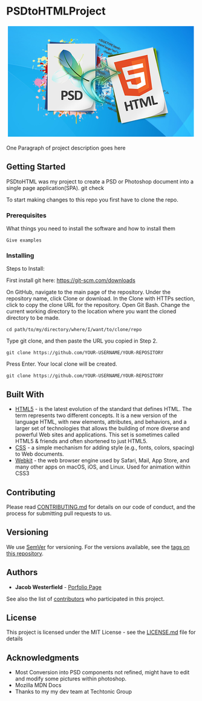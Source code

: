 # PSDtoHTMLProject
![alt text](images/psd-to-html.png)

One Paragraph of project description goes here

## Getting Started

PSDtoHTML was my project to create a PSD or Photoshop document into a single page application(SPA). git check

To start making changes to this repo you first have to clone the repo.



### Prerequisites

What things you need to install the software and how to install them

```
Give examples
```

### Installing

Steps to Install: 

First install git here:
https://git-scm.com/downloads

On GitHub, navigate to the main page of the repository.
Under the repository name, click Clone or download.
In the Clone with HTTPs section, click  to copy the clone URL for the repository.
Open Git Bash.
Change the current working directory to the location where you want the cloned directory to be made.

```
cd path/to/my/directory/where/I/want/to/clone/repo
```

Type git clone, and then paste the URL you copied in Step 2.

```
git clone https://github.com/YOUR-USERNAME/YOUR-REPOSITORY
```

Press Enter. Your local clone will be created.
```
git clone https://github.com/YOUR-USERNAME/YOUR-REPOSITORY
```

## Built With

* [HTML5](https://developer.mozilla.org/en-US/docs/Web/Guide/HTML/HTML5) - is the latest evolution of the standard that defines HTML. The term represents two different concepts. It is a new version of the language HTML, with new elements, attributes, and behaviors, and a larger set of technologies that allows the building of more diverse and powerful Web sites and applications. This set is sometimes called HTML5 & friends and often shortened to just HTML5.
* [CSS](https://developer.mozilla.org/en-US/docs/Web/CSS/CSS3) - a simple mechanism for adding style (e.g., fonts, colors, spacing) to Web documents.
* [Webkit](https://webkit.org/status/) -  the web browser engine used by Safari, Mail, App Store, and many other apps on macOS, iOS, and Linux. Used for animation within CSS3

## Contributing

Please read [CONTRIBUTING.md](https://gist.github.com/PurpleBooth/b24679402957c63ec426) for details on our code of conduct, and the process for submitting pull requests to us.

## Versioning

We use [SemVer](http://semver.org/) for versioning. For the versions available, see the [tags on this repository](https://github.com/your/project/tags). 

## Authors

* **Jacob Westerfield** - [Porfolio Page](http://jakewesterfield.herokuapp.com/)

See also the list of [contributors](https://github.com/JSWesterfield/PSDtoHTMLProject/graphs/contributors) who participated in this project.

## License

This project is licensed under the MIT License - see the [LICENSE.md](LICENSE.md) file for details

## Acknowledgments

* Most Conversion into PSD components not refined, might have to edit and modify some pictures within photoshop.
* Mozilla MDN Docs
* Thanks to my my dev team at Techtonic Group